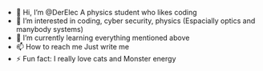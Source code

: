 - 👋 Hi, I’m @DerElec A physics student who likes coding
- 👀 I’m interested in coding, cyber security, physics (Espacially optics and manybody systems)
- 🌱 I’m currently learning everything mentioned above
- 📫 How to reach me Just write me 
- ⚡ Fun fact: I really love cats and Monster energy

<!---
DerElec/DerElec is a ✨ special ✨ repository because its `README.md` (this file) appears on your GitHub profile.
You can click the Preview link to take a look at your changes.
--->
